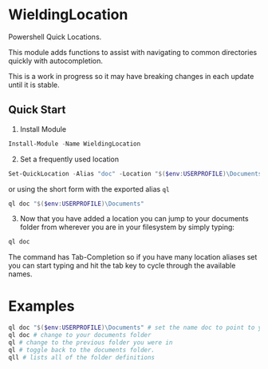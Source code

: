 # WieldingLocation

Powershell Quick Locations.

This module adds functions to assist with navigating to common directories quickly with autocompletion.

This is a work in progress so it may have breaking changes in each update until it is stable.

Quick Start
-----------

1. Install Module
```powershell
Install-Module -Name WieldingLocation
```

2. Set a frequently used location

```powershell
Set-QuickLocation -Alias "doc" -Location "$($env:USERPROFILE)\Documents"
```

or using the short form with the exported alias `ql`

```powershell
ql doc "$($env:USERPROFILE)\Documents"
```

3. Now that you have added a location you can jump to your documents folder from wherever you are in your filesystem by simply typing:

```powershell
ql doc
```

The command has Tab-Completion so if you have many location aliases set you can start typing and hit the tab key to cycle through the available names.

Examples
========

```powershell
ql doc "$($env:USERPROFILE)\Documents" # set the name doc to point to your documents folder
ql doc # change to your documents folder
ql # change to the previous folder you were in
ql # toggle back to the documents folder.
qll # lists all of the folder definitions

